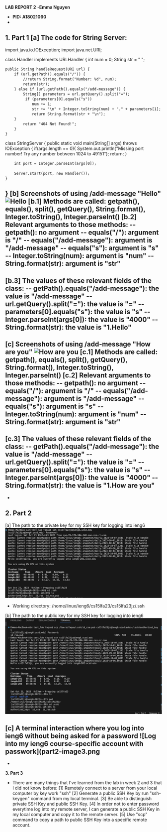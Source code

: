 **LAB REPORT 2**
-**Emma Nguyen**
- **PID: A18021060**
-
**1. Part 1**
[a] The code for String Server:
-
import java.io.IOException;
import java.net.URI;

class Handler implements URLHandler {
    int num = 0;
    String str = " ";

    public String handleRequest(URI url) {
        if (url.getPath().equals("/")) {
            //return String.format("Number: %d", num);
            return(str);
        } else if (url.getPath().equals("/add-message")) {
            String[] parameters = url.getQuery().split("=");
             if (parameters[0].equals("s"))
                num += 1;
                str += "\n" + Integer.toString(num) + "." + parameters[1];
                return String.format(str + "\n");
        } 
            return "404 Not Found!";
        }
    }

class StringServer {
    public static void main(String[] args) throws IOException {
        if(args.length == 0){
            System.out.println("Missing port number! Try any number between 1024 to 49151");
            return;
        }

        int port = Integer.parseInt(args[0]);

        Server.start(port, new Handler());
    }
}
[b] Screenshots of using /add-message "Hello"
![Hello](part1-image1)
[b.1] Methods are called: getpath(), equals(), split(), getQuery(), String.format(), Integer.toString(), Integer.parseInt()
[b.2] Relevant arguments to those methods:
  -- getpath(): no argument
  -- equals("/"): argument is "/"
  -- equals("/add-message"): argument is "/add-message"
  -- equals("s"): argument is "s"
  -- Integer.toString(num): argument is "num"
  -- String.format(str): argument is "str"
  -
[b.3] The values of these relevant fields of the class:
  -- getPath().equals("/add-message"): the value is "/add-message"
  -- url.getQuery().split("="): the value is "="
  -- parameters[0].equals("s"): the value is "s"
  -- Integer.parseInt(args[0]): the value is "4000"
  -- String.format(str): the value is "1.Hello"
  -
[c] Screenshots of using /add-message "How are you"
![How are you](part1-image2)
[c.1] Methods are called: getpath(), equals(), split(), getQuery(), String.format(), Integer.toString(), Integer.parseInt()
[c.2] Relevant arguments to those methods:
  -- getpath(): no argument
  -- equals("/"): argument is "/"
  -- equals("/add-message"): argument is "/add-message"
  -- equals("s"): argument is "s"
  -- Integer.toString(num): argument is "num"
  -- String.format(str): argument is "str"
  -
[c.3] The values of these relevant fields of the class:
  -- getPath().equals("/add-message"): the value is "/add-message"
  -- url.getQuery().split("="): the value is "="
  -- parameters[0].equals("s"): the value is "s"
  -- Integer.parseInt(args[0]): the value is "4000"
  -- String.format(str): the value is "1.How are you"
  -
  -
**2. Part 2**
-
[a] The path to the private key for my SSH key for logging into ieng6
![Private SSH Key](part2-image1.png)
- Working directory: /home/linux/ieng6/cs15lfa23/cs15lfa23jz/.ssh
  
[b] The path to the public key for my SSH key for logging into ieng6
![Public SSH Key](part2-image2.png)

[c] A terminal interaction where you log into ieng6 without being asked for a password
![Log into my ieng6 course-specific account with passwork](part2-image3.png
-
-
**3. Part 3**
- There are many things that I've learned from the lab in week 2 and 3 that I did not know before:
  [1] Remotely connect to a server from your local computer by key work "ssh"
  [2] Generate a public SSH Key by run "ssh-keygen" command from my local terminal.
  [3] Be able to distinguish private SSH Key and public SSH Key.
  [4] In order not to enter password everytime log into my remote server, I can generate a public SSH Key in my local computer and copy it to the remote server.
  [5] Use "scp" command to copy a path to public SSH Key into a specific remote account.

